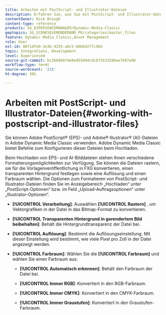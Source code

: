 ```yaml
---
title: Arbeiten mit PostScript- und Illustrator-Dateien
description: Erfahren Sie, wie Sie mit PostScript- und Illustrator-Dateien in Adobe Dynamic Media Classic arbeiten.
contentOwner: Rick Brough
content-type: reference
products: SG_EXPERIENCEMANAGER/Dynamic-Media-Classic
geptopics: SG_SCENESEVENONDEMAND_PK/categories/master_files
feature: Dynamic Media Classic,Asset Management
role: User
exl-id: 08f14fe9-3e3b-4235-a6c5-b6b6d2ffc4bd
topic: Integrations, Development
level: Experienced
source-git-commit: bc3b696bfde0ed55894cdcbf3533299ae7697e98
workflow-type: tm+mt
source-wordcount: '215'
ht-degree: 36%

---
```


# Arbeiten mit PostScript- und Illustrator-Dateien{#working-with-postscript-and-illustrator-files}

Sie können Adobe PostScript® (EPS)- und Adobe® Illustrator® (AI)-Dateien in Adobe Dynamic Media Classic verwenden. Adobe Dynamic Media Classic bietet Befehle zum Konfigurieren dieser Dateien beim Hochladen.

Beim Hochladen von EPS- und AI-Bilddateien stehen Ihnen verschiedene Formatierungsmöglichkeiten zur Verfügung. Sie können die Dateien rastern, sie für die Vorlagenveröffentlichung in FXG konvertieren, einen transparenten Hintergrund festlegen sowie eine Auflösung und einen Farbraum wählen. Die Optionen zum Formatieren von PostScript- und Illustrator-Dateien finden Sie im Anzeigebereich „Hochladen“ unter „PostScript-Optionen“ bzw. im Feld „Upload-Auftragsoptionen“ unter „Illustrator-Optionen“.

* **[!UICONTROL Verarbeitung]**: Auswählen **[!UICONTROL Rastern]** , um Vektorgrafiken in der Datei in das Bitmap-Format zu konvertieren.

* **[!UICONTROL Transparenten Hintergrund in gerendertem Bild beibehalten]**: Behält die Hintergrundtransparenz der Datei bei.

* **[!UICONTROL Auflösung]**: Bestimmt die Auflösungseinstellung. Mit dieser Einstellung wird bestimmt, wie viele Pixel pro Zoll in der Datei angezeigt werden.

* **[!UICONTROL Farbraum]**: Wählen Sie die **[!UICONTROL Farbraum]** und wählen Sie einen Farbraum aus:

   * **[!UICONTROL Automatisch erkennen]**: Behält den Farbraum der Datei bei.

   * **[!UICONTROL Immer RGB]**: Konvertiert in den RGB-Farbraum.

   * **[!UICONTROL Immer CMYK]**: Konvertiert in den CMYK-Farbraum.

   * **[!UICONTROL Immer Graustufen]**: Konvertiert in den Graustufen-Farbraum.
